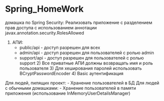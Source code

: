 # Spring_HomeWork

домашка по Spring Security:
Реализовать приложение с разделением прав доступа с использованием аннотации javax.annotation.security.RolesAllowed
   1) АПИ:
       - public/api - доступ разрешен для всех
       - admin/api - доступ разрешен для пользователей с ролью admin
       - support/api - доступ разрешен для пользователей  с ролью support
    2) Все приватные АПИ должны возвращать имя и роль пользователя
    3) Для хеширования паролей использовать BCryptPasswordEncoder
    4) Basic аутентификация

Для людей, пилящих проект:
    - Хранение пользователей в БД
Для людей с обычными домашками:
    - Хранение пользователей в памяти приложения (использование InMemoryUserDetailsManager) 
